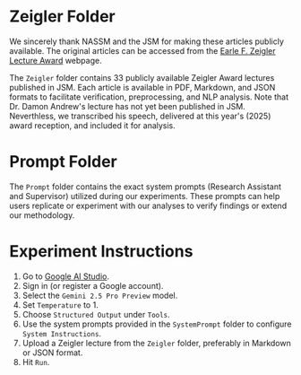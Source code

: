# Zeigler Folder
We sincerely thank NASSM and the JSM for making these articles publicly available. The original articles can be accessed from the [Earle F. Zeigler Lecture Award](https://nassm.org/awards-and-grants#page-section-61151cc91acb4b184fd58544) webpage.

The `Zeigler` folder contains 33 publicly available Zeigler Award lectures published in JSM. Each article is available in PDF, Markdown, and JSON formats to facilitate verification, preprocessing, and NLP analysis. Note that Dr. Damon Andrew's lecture has not yet been published in JSM. Neverthless, we transcribed his speech, delivered at this year's (2025) award reception, and included it for analysis.

# Prompt Folder
The `Prompt` folder contains the exact system prompts (Research Assistant and Supervisor) utilized during our experiments. These prompts can help users replicate or experiment with our analyses to verify findings or extend our methodology.

# Experiment Instructions
1. Go to [Google AI Studio](https://aistudio.google.com).
2. Sign in (or register a Google account).
3. Select the `Gemini 2.5 Pro Preview` model.
4. Set `Temperature` to 1.
5. Choose `Structured Output` under `Tools`.
6. Use the system prompts provided in the `SystemPrompt` folder to configure `System Instructions`.
7. Upload a Zeigler lecture from the `Zeigler` folder, preferably in Markdown or JSON format.
8. Hit `Run`.
